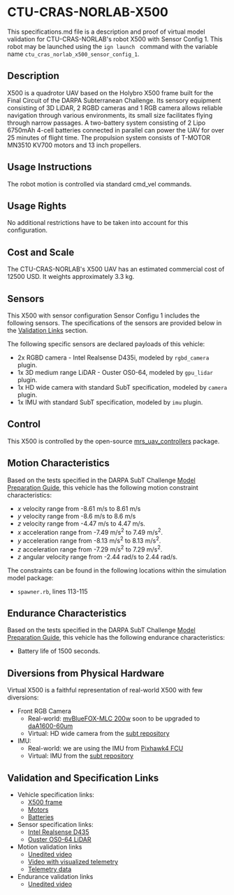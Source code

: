 # CTU-CRAS-NORLAB-X500
This specifications.md file is a description and proof of virtual model validation for CTU-CRAS-NORLAB's robot X500 with Sensor Config 1. 
This robot may be launched using the `ign launch ` command with the variable name `ctu_cras_norlab_x500_sensor_config_1`.

## Description
X500 is a quadrotor UAV based on the Holybro X500 frame built for the Final Circuit of the DARPA Subterranean Challenge.
Its sensory equipment consisting of 3D LiDAR, 2 RGBD cameras and 1 RGB camera allows reliable navigation through various environments, its small size facilitates flying through narrow passages.
A two-battery system consisting of 2 Lipo 6750mAh 4-cell batteries connected in parallel can power the UAV for over 25 minutes of flight time.
The propulsion system consists of T-MOTOR MN3510 KV700 motors and 13 inch propellers.

## Usage Instructions
The robot motion is controlled via standard cmd_vel commands.

## Usage Rights
No additional restrictions have to be taken into account for this configuration.

## Cost and Scale
The CTU-CRAS-NORLAB's X500 UAV  has an estimated commercial cost of 12500 USD.
It weights approximately 3.3 kg.

## Sensors
This X500 with sensor configuration Sensor Configu 1 includes the following sensors. 
The specifications of the sensors are provided below in
the [Validation Links](#validation_links) section.

The following specific sensors are declared payloads of this vehicle:

* 2x RGBD camera - Intel Realsense D435i, modeled by `rgbd_camera` plugin.
* 1x 3D medium range LiDAR - Ouster OS0-64, modeled by `gpu_lidar` plugin.
* 1x HD wide camera with standard SubT specification, modeled by `camera` plugin.
* 1x IMU with standard SubT specification, modeled by `imu` plugin.

## Control
This X500 is controlled by the open-source [mrs_uav_controllers](https://github.com/ctu-mrs/mrs_uav_controllers) package. 

## Motion Characteristics
Based on the tests specified in the DARPA SubT Challenge [Model Preparation Guide](https://subtchallenge.com/resources/Simulation_Model_Preparation_Guide.pdf), this vehicle has the following motion constraint characteristics:

* _x_ velocity range from -8.61 m/s to 8.61 m/s
* _y_ velocity range from -8.6 m/s to 8.6 m/s 
* _z_ velocity range from -4.47 m/s to 4.47 m/s.
* _x_ acceleration range from -7.49 m/s<sup>2</sup> to 7.49 m/s<sup>2</sup>.
* _y_ acceleration range from -8.13 m/s<sup>2</sup> to 8.13 m/s<sup>2</sup>.
* _z_ acceleration range from -7.29 m/s<sup>2</sup> to 7.29 m/s<sup>2</sup>.
* _z_ angular velocity range from -2.44 rad/s to 2.44 rad/s.

The constraints can be found in the following locations within the simulation model package:

* `spawner.rb`, lines 113-115

## Endurance Characteristics
Based on the tests specified in the DARPA SubT Challenge [Model Preparation Guide](https://subtchallenge.com/resources/Simulation_Model_Preparation_Guide.pdf), this vehicle has the following endurance characteristics:
* Battery life of 1500 seconds.

## Diversions from Physical Hardware
Virtual X500 is a faithful representation of real-world X500 with few diversions:
* Front RGB Camera
  * Real-world: [mvBlueFOX-MLC 200w](https://www.matrix-vision.com/USB2.0-single-board-camera-mvbluefox-mlc.html) soon to be upgraded to [daA1600-60um](https://www.baslerweb.com/en/products/cameras/area-scan-cameras/dart/daa1600-60um-s-mount/ )
  * Virtual: HD wide camera from the [subt repository](https://github.com/osrf/subt/wiki/api#sensors)
* IMU:
  * Real-world: we are using the IMU from [Pixhawk4 FCU](https://docs.px4.io/master/en/flight_controller/pixhawk4.html#quick-summary)
  * Virtual: IMU from the [subt repository](https://github.com/osrf/subt/wiki/api#sensors)

## <a name="validation_links"></a>Validation and Specification Links
* Vehicle specification links:
  * [X500 frame](http://www.holybro.com/product/x500-kit/)
  * [Motors](https://store-en.tmotor.com/goods.php?id=339)
  * [Batteries](https://www.professional-multirotors.com/product/tattu-6750mah-14-8v-25c-4s1p-lipo-battery-99wh/)
* Sensor specification links:
  * [Intel Realsense D435](https://www.intelrealsense.com/depth-camera-d435/)
  * [Ouster OS0-64 LiDAR](https://data.ouster.io/downloads/datasheets/datasheet-revd-v2p0-os0.pdf)
* Motion validation links
  * [Unedited video](https://www.youtube.com/watch?v=ilg0HgWysHg)
  * [Video with visualized telemetry](https://www.youtube.com/watch?v=w_62XWc6W7w)
  * [Telemetry data](https://nasmrs.felk.cvut.cz/index.php/s/80oKJh506PsmbNQ)
* Endurance validation links
  * [Unedited video](https://www.youtube.com/watch?v=HlTlnZcfB7I)
